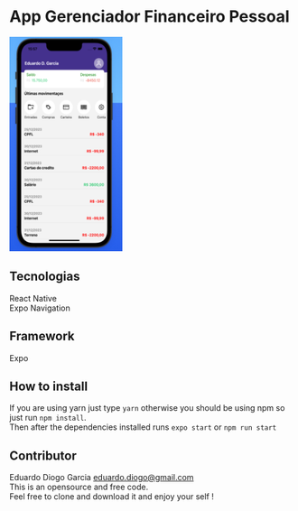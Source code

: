 # App Gerenciador Financeiro Pessoal
<img src="assets/bg.png" width="200" height="380">

## Tecnologias
React Native <br/>
Expo Navigation

## Framework
Expo

## How to install
If you are using yarn just type <code>yarn</code> otherwise you should be using npm so just run <code>npm install</code>. </br>
Then after the dependencies installed runs <code>expo start</code> or <code>npm run start</code>

## Contributor
Eduardo Diogo Garcia <eduardo.diogo@gmail.com> <br/>
This is an opensource and free code. <br/>
Feel free to clone and download it and enjoy your self !